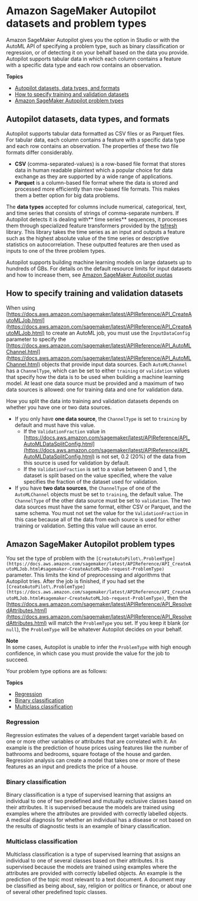 # Amazon SageMaker Autopilot datasets and problem types<a name="autopilot-datasets-problem-types"></a>

Amazon SageMaker Autopilot gives you the option in Studio or with the AutoML API of specifying a problem type, such as binary classification or regression, or of detecting it on your behalf based on the data you provide\. Autopilot supports tabular data in which each column contains a feature with a specific data type and each row contains an observation\. 

**Topics**
+ [Autopilot datasets, data types, and formats](#autopilot-datasets)
+ [How to specify training and validation datasets](#autopilot-data-sources-training-or-validation)
+ [Amazon SageMaker Autopilot problem types](#autopilot-problem-types)

## Autopilot datasets, data types, and formats<a name="autopilot-datasets"></a>

Autopilot supports tabular data formatted as CSV files or as Parquet files\. For tabular data, each column contains a feature with a specific data type and each row contains an observation\. The properties of these two file formats differ considerably\.
+ **CSV** \(comma\-separated\-values\) is a row\-based file format that stores data in human readable plaintext which a popular choice for data exchange as they are supported by a wide range of applications\.
+ **Parquet** is a column\-based file format where the data is stored and processed more efficiently than row\-based file formats\. This makes them a better option for big data problems\.

The **data types** accepted for columns include numerical, categorical, text, and time series that consists of strings of comma\-separate numbers\. If Autopilot detects it is dealing with** time series** sequences, it processes them through specialized feature transformers provided by the [tsfresh](https://tsfresh.readthedocs.io/en/latest/text/list_of_features.html) library\. This library takes the time series as an input and outputs a feature such as the highest absolute value of the time series or descriptive statistics on autocorrelation\. These outputted features are then used as inputs to one of the three problem types\.

 Autopilot supports building machine learning models on large datasets up to hundreds of GBs\. For details on the default resource limits for input datasets and how to increase them, see [Amazon SageMaker Autopilot quotas](autopilot-quotas.md)

## How to specify training and validation datasets<a name="autopilot-data-sources-training-or-validation"></a>

When using [https://docs.aws.amazon.com/sagemaker/latest/APIReference/API_CreateAutoMLJob.html](https://docs.aws.amazon.com/sagemaker/latest/APIReference/API_CreateAutoMLJob.html) to create an AutoML job, you must use the `InputDataConfig` parameter to specify the [https://docs.aws.amazon.com/sagemaker/latest/APIReference/API_AutoMLChannel.html](https://docs.aws.amazon.com/sagemaker/latest/APIReference/API_AutoMLChannel.html) objects that provide input data sources\. Each `AutoMLChannel` has a `ChannelType`, which can be set to either `training` or `validation` values that specify how the data is to be used when building a machine learning model\. At least one data source must be provided and a maximum of two data sources is allowed: one for training data and one for validation data\.

How you split the data into training and validation datasets depends on whether you have one or two data sources\.
+ If you only have **one data source**, the `ChannelType` is set to `training` by default and must have this value\.
  + If the `ValidationFraction` value in [https://docs.aws.amazon.com/sagemaker/latest/APIReference/API_AutoMLDataSplitConfig.html](https://docs.aws.amazon.com/sagemaker/latest/APIReference/API_AutoMLDataSplitConfig.html) is not set, 0\.2 \(20%\) of the data from this source is used for validation by default\. 
  + If the `ValidationFraction` is set to a value between 0 and 1, the dataset is split based on the value specified, where the value specifies the fraction of the dataset used for validation\.
+ If you have **two data sources**, the `ChannelType` of one of the `AutoMLChannel` objects must be set to `training`, the default value\. The `ChannelType` of the other data source must be set to `validation`\. The two data sources must have the same format, either CSV or Parquet, and the same schema\. You must not set the value for the `ValidationFraction` in this case because all of the data from each source is used for either training or validation\. Setting this value will cause an error\. 

## Amazon SageMaker Autopilot problem types<a name="autopilot-problem-types"></a>

You set the type of problem with the `[CreateAutoPilot\.ProblemType](https://docs.aws.amazon.com/sagemaker/latest/APIReference/API_CreateAutoMLJob.html#sagemaker-CreateAutoMLJob-request-ProblemType)` parameter\. This limits the kind of preprocessing and algorithms that Autopilot tries\. After the job is finished, if you had set the `[CreateAutoPilot\.ProblemType](https://docs.aws.amazon.com/sagemaker/latest/APIReference/API_CreateAutoMLJob.html#sagemaker-CreateAutoMLJob-request-ProblemType)`, then the [https://docs.aws.amazon.com/sagemaker/latest/APIReference/API_ResolvedAttributes.html](https://docs.aws.amazon.com/sagemaker/latest/APIReference/API_ResolvedAttributes.html) will match the `ProblemType` you set\. If you keep it blank \(or `null`\), the `ProblemType` will be whatever Autopilot decides on your behalf\. 

**Note**  
In some cases, Autopilot is unable to infer the `ProblemType` with high enough confidence, in which case you must provide the value for the job to succeed\.

Your problem type options are as follows: 

**Topics**
+ [Regression](#autopilot-automate-model-development-problem-types-regression)
+ [Binary classification](#autopilot-automate-model-development-problem-types-binary-classification)
+ [Multiclass classification](#autopilot-automate-model-development-problem-types-multiclass-classification)

### Regression<a name="autopilot-automate-model-development-problem-types-regression"></a>

Regression estimates the values of a dependent target variable based on one or more other variables or attributes that are correlated with it\. An example is the prediction of house prices using features like the number of bathrooms and bedrooms, square footage of the house and garden\. Regression analysis can create a model that takes one or more of these features as an input and predicts the price of a house\.

### Binary classification<a name="autopilot-automate-model-development-problem-types-binary-classification"></a>

Binary classification is a type of supervised learning that assigns an individual to one of two predefined and mutually exclusive classes based on their attributes\. It is supervised because the models are trained using examples where the attributes are provided with correctly labelled objects\. A medical diagnosis for whether an individual has a disease or not based on the results of diagnostic tests is an example of binary classification\.

### Multiclass classification<a name="autopilot-automate-model-development-problem-types-multiclass-classification"></a>

Multiclass classification is a type of supervised learning that assigns an individual to one of several classes based on their attributes\. It is supervised because the models are trained using examples where the attributes are provided with correctly labelled objects\. An example is the prediction of the topic most relevant to a text document\. A document may be classified as being about, say, religion or politics or finance, or about one of several other predefined topic classes\.